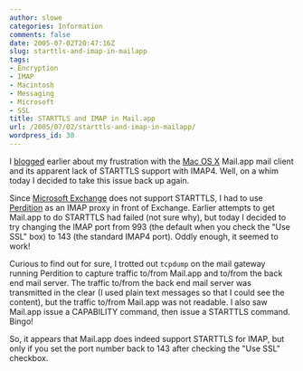 ```yaml
---
author: slowe
categories: Information
comments: false
date: 2005-07-02T20:47:16Z
slug: starttls-and-imap-in-mailapp
tags:
- Encryption
- IMAP
- Macintosh
- Messaging
- Microsoft
- SSL
title: STARTTLS and IMAP in Mail.app
url: /2005/07/02/starttls-and-imap-in-mailapp/
wordpress_id: 30
---
```


I [blogged]({{site.url}}/2005/05/14/nonstandard-implementations/) earlier about my frustration with the [Mac OS X](http://www.apple.com/macosx/) Mail.app mail client and its apparent lack of STARTTLS support with IMAP4. Well, on a whim today I decided to take this issue back up again.

Since [Microsoft Exchange](http://www.microsoft.com/exchange/) does not support STARTTLS, I had to use [Perdition](http://www.vergenet.net/linux/perdition/) as an IMAP proxy in front of Exchange. Earlier attempts to get Mail.app to do STARTTLS had failed (not sure why), but today I decided to try changing the IMAP port from 993 (the default when you check the "Use SSL" box) to 143 (the standard IMAP4 port). Oddly enough, it seemed to work!

Curious to find out for sure, I trotted out `tcpdump` on the mail gateway running Perdition to capture traffic to/from Mail.app and to/from the back end mail server. The traffic to/from the back end mail server was transmitted in the clear (I used plain text messages so that I could see the content), but the traffic to/from Mail.app was not readable. I also saw Mail.app issue a CAPABILITY command, then issue a STARTTLS command. Bingo!

So, it appears that Mail.app does indeed support STARTTLS for IMAP, but only if you set the port number back to 143 after checking the "Use SSL" checkbox.
